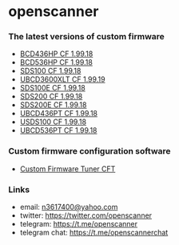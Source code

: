 # openscanner

### The latest versions of custom firmware
- [BCD436HP CF 1.99.18](https://github.com/x27/openscanner/tree/main/uniden/bcd436hp/fw/mod)
- [BCD536HP CF 1.99.18](https://github.com/x27/openscanner/tree/main/uniden/bcd536hp/fw/mod)
- [SDS100 CF 1.99.18](https://github.com/x27/openscanner/tree/main/uniden/sds100/fw/mod)
- [UBCD3600XLT CF 1.99.19](https://github.com/x27/openscanner/tree/main/uniden/ubcd3600xlt/mod)
- [SDS100E CF 1.99.18](https://github.com/x27/openscanner/tree/main/uniden/sds100e/mod)
- [SDS200 CF 1.99.18](https://github.com/x27/openscanner/tree/main/uniden/sds200/mod)
- [SDS200E CF 1.99.18](https://github.com/x27/openscanner/tree/main/uniden/sds200e/mod)
- [UBCD436PT CF 1.99.18](https://github.com/x27/openscanner/tree/main/uniden/ubcd436pt/mod)
- [USDS100 CF 1.99.18](https://github.com/x27/openscanner/tree/main/uniden/usds100/mod)
- [UBCD536PT CF 1.99.18](https://github.com/x27/openscanner/tree/main/uniden/ubcd536pt/mod)

### Custom firmware configuration software
- [Custom Firmware Tuner CFT](https://github.com/x27/CFT)

### Links

- email: n3617400@yahoo.com
- twitter:  https://twitter.com/openscanner
- telegram: https://t.me/openscanner
- telegram chat: https://t.me/openscannerchat
